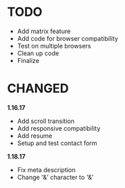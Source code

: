 # TODO

- Add matrix feature
- Add code for browser compatibility
- Test on multiple browsers
- Clean up code
- Finalize

# CHANGED

**1.16.17**

- Add scroll transition
- Add responsive compatibility
- Add resume
- Setup and test contact form

**1.18.17**

- Fix meta description
- Change '&' character to '&amp;'

